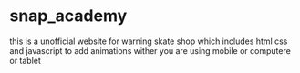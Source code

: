 # snap_academy
this is a unofficial website for warning skate shop
which includes html css and javascript to add animations wither you are using mobile or computere or tablet